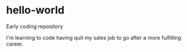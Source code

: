 # hello-world
<p> Early coding repository </p>
<p> I'm learning to code having quit my sales job to go after a more fulfilling career.</p>

